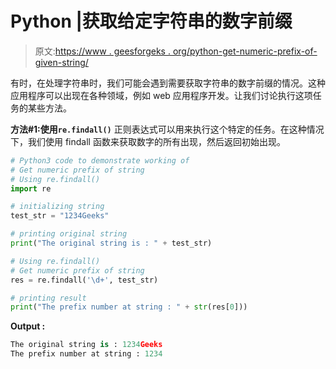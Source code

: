 # Python |获取给定字符串的数字前缀

> 原文:[https://www . geesforgeks . org/python-get-numeric-prefix-of-given-string/](https://www.geeksforgeeks.org/python-get-numeric-prefix-of-given-string/)

有时，在处理字符串时，我们可能会遇到需要获取字符串的数字前缀的情况。这种应用程序可以出现在各种领域，例如 web 应用程序开发。让我们讨论执行这项任务的某些方法。

**方法#1:使用`re.findall()`**
正则表达式可以用来执行这个特定的任务。在这种情况下，我们使用 findall 函数来获取数字的所有出现，然后返回初始出现。

```py
# Python3 code to demonstrate working of
# Get numeric prefix of string 
# Using re.findall()
import re

# initializing string 
test_str = "1234Geeks"

# printing original string 
print("The original string is : " + test_str)

# Using re.findall()
# Get numeric prefix of string 
res = re.findall('\d+', test_str)

# printing result 
print("The prefix number at string : " + str(res[0]))
```

**Output :**

```py
The original string is : 1234Geeks
The prefix number at string : 1234

```